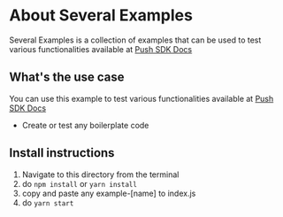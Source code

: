 # About Several Examples
Several Examples is a collection of examples that can be used to test various functionalities available at [Push SDK Docs](https://push.org/docs)

## What's the use case
You can use this example to test various functionalities available at [Push SDK Docs](https://push.org/docs)

- Create or test any boilerplate code

## Install instructions
1. Navigate to this directory from the terminal
2. do `npm install` or `yarn install`
3. copy and paste any example-[name] to index.js
3. do `yarn start`